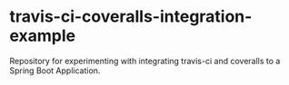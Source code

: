 # travis-ci-coveralls-integration-example
Repository for experimenting with integrating travis-ci and coveralls to a Spring Boot Application.
